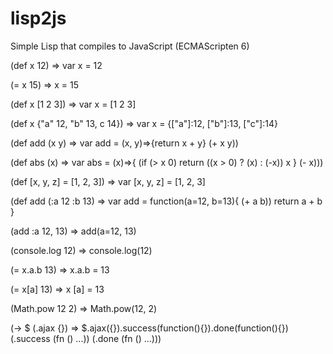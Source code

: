 lisp2js
=======

Simple Lisp that compiles to JavaScript (ECMAScripten 6)

(def x 12)           =>           var x = 12

(= x 15)             =>           x = 15

(def x [1 2 3])      =>           var x = [1 2 3]

(def x {"a" 12, "b" 13, c 14}) => var x = {["a"]:12, ["b"]:13, ["c"]:14}

(def add (x y)       =>           var add = (x, y)=>{return x + y}
    (+ x y))

(def abs (x)         =>           var abs = (x)=>{
    (if (> x 0)                       return ((x > 0) ? (x) : (-x))
        x                         }
        (- x)))

(def [x, y, z] = [1, 2, 3])    => var [x, y, z] = [1, 2, 3]


(def add (:a 12 :b 13)         => var add = function(a=12, b=13){
    (+ a b))                                    return a + b  
                                            }

(add :a 12, 13)                 => add(a=12, 13)

(console.log 12)                => console.log(12)

(= x.a.b     13)                => x.a.b = 13

(= x[a] 13)                     => x [a] = 13

(Math.pow 12 2)                 => Math.pow(12, 2)

(-> $ (.ajax {})                => $.ajax({}).success(function(){}).done(function(){})
      (.success (fn () ...))
      (.done (fn () ...)))
